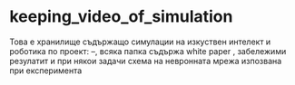 # keeping_video_of_simulation
Това е хранилище съдържащо симулации на изкуствен интелект и роботика по проект: –, всяка папка съдържа white paper , забележими резулатит и при някои задачи схема на невронната мрежа изпозвана при експеримента
